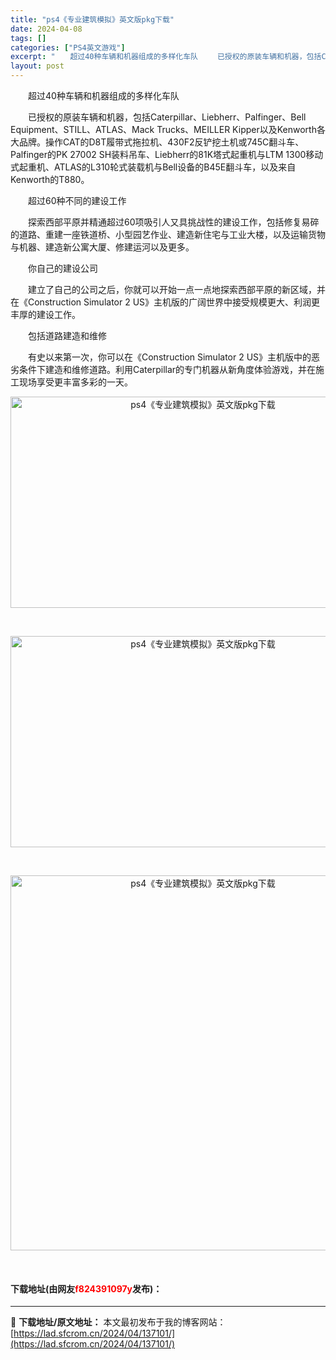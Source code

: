 ```yaml
---
title: "ps4《专业建筑模拟》英文版pkg下载"
date: 2024-04-08
tags: []
categories: ["PS4英文游戏"]
excerpt: "　　超过40种车辆和机器组成的多样化车队 　　已授权的原装车辆和机器，包括Caterpillar、Liebherr、Palfinger、Bell Equipment、STILL、ATLAS、Mack Trucks、MEILLER Kipper以及Kenworth各大品牌。操作CAT的D8T履带式拖拉&hellip;"
layout: post
---
```


 <p>　　超过40种车辆和机器组成的多样化车队</p> <p>　　已授权的原装车辆和机器，包括Caterpillar、Liebherr、Palfinger、Bell Equipment、STILL、ATLAS、Mack Trucks、MEILLER Kipper以及Kenworth各大品牌。操作CAT的D8T履带式拖拉机、430F2反铲挖土机或745C翻斗车、Palfinger的PK 27002 SH装料吊车、Liebherr的81K塔式起重机与LTM 1300移动式起重机、ATLAS的L310轮式装载机与Bell设备的B45E翻斗车，以及来自Kenworth的T880。</p> <p>　　超过60种不同的建设工作</p> <p>　　探索西部平原并精通超过60项吸引人又具挑战性的建设工作，包括修复易碎的道路、重建一座铁道桥、小型园艺作业、建造新住宅与工业大楼，以及运输货物与机器、建造新公寓大厦、修建运河以及更多。</p> <p>　　你自己的建设公司</p> <p>　　建立了自己的公司之后，你就可以开始一点一点地探索西部平原的新区域，并在《Construction Simulator 2 US》主机版的广阔世界中接受规模更大、利润更丰厚的建设工作。</p> <p>　　包括道路建造和维修</p> <p>　　有史以来第一次，你可以在《Construction Simulator 2 US》主机版中的恶劣条件下建造和维修道路。利用Caterpillar的专门机器从新角度体验游戏，并在施工现场享受更丰富多彩的一天。</p> <p align="center"><img align="" src="https://lad.sfcrom.cn/wp-content/uploads/2024/04/20240408_6613ab9295f58.webp" style="border-width: 0px; border-style: solid; width: 600px; height: 338px;" alt="ps4《专业建筑模拟》英文版pkg下载" /></p> <p>&nbsp;</p> <p align="center"><img align="" src="https://lad.sfcrom.cn/wp-content/uploads/2024/04/20240408_6613ab9307cc7.webp" style="border-width: 0px; border-style: solid; width: 600px; height: 338px;" alt="ps4《专业建筑模拟》英文版pkg下载" /></p> <p>&nbsp;</p> <p align="center"><img align="" src="https://lad.sfcrom.cn/wp-content/uploads/2024/04/20240408_6613ab936d732.webp" style="border-width: 0px; border-style: solid; width: 600px;" alt="ps4《专业建筑模拟》英文版pkg下载" /></p> <p>&nbsp;</p> <p><h4>下载地址(由网友<font color="red">f824391097y</font>发布)：</h4></p> 

---
📖 **下载地址/原文地址：** 本文最初发布于我的博客网站：[https://lad.sfcrom.cn/2024/04/137101/](https://lad.sfcrom.cn/2024/04/137101/)

